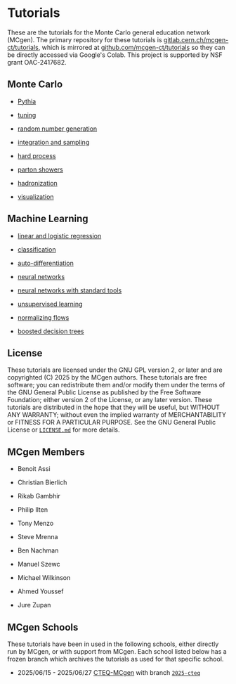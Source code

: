 # Tutorials































































































































These are the tutorials for the Monte Carlo general education network (MCgen). The primary repository for these tutorials is [gitlab.cern.ch/mcgen-ct/tutorials](https://gitlab.com/mcgen-ct/tutorials), which is mirrored at [github.com/mcgen-ct/tutorials](https://github.com/mcgen-ct/tutorials) so they can be directly accessed via Google's Colab. This project is supported by NSF grant OAC-2417682.































































































































## Monte Carlo































































































































* [Pythia](https://colab.research.google.com/github/mcgen-ct/tutorials/blob/main/pythia/worksheet.ipynb)































































* [tuning](https://colab.research.google.com/github/mcgen-ct/tutorials/blob/main/pythia/tuning.ipynb)































































* [random number generation](https://colab.research.google.com/github/mcgen-ct/tutorials/blob/main/mc/rng.ipynb)































































* [integration and sampling](https://colab.research.google.com/github/mcgen-ct/tutorials/blob/main/mc/integrate.ipynb)































































* [hard process](https://colab.research.google.com/github/mcgen-ct/tutorials/blob/main/mc/hard_process.ipynb)































































* [parton showers](https://colab.research.google.com/github/mcgen-ct/tutorials/blob/main/mc/parton_shower.ipynb)































































* [hadronization](https://colab.research.google.com/github/mcgen-ct/tutorials/blob/main/mc/hadronization.ipynb)































































* [visualization](https://colab.research.google.com/github/mcgen-ct/tutorials/blob/main/vistas/vistas.ipynb)































































































































## Machine Learning































































































































* [linear and logistic regression](https://colab.research.google.com/github/mcgen-ct/tutorials/blob/main/ml/regression.ipynb)































































* [classification](https://colab.research.google.com/github/mcgen-ct/tutorials/blob/main/ml/classify.ipynb)































































* [auto-differentiation](https://colab.research.google.com/github/mcgen-ct/tutorials/blob/main/ml/autodiff.ipynb)































































* [neural networks](https://colab.research.google.com/github/mcgen-ct/tutorials/blob/main/ml/neural_networks.ipynb)































































* [neural networks with standard tools](https://colab.research.google.com/github/mcgen-ct/tutorials/blob/main/ml/neural_networks_jax_pytorch_tensorflow.ipynb)































































* [unsupervised learning](https://colab.research.google.com/github/mcgen-ct/tutorials/blob/main/ml/unsupervised.ipynb)































































* [normalizing flows](https://colab.research.google.com/github/mcgen-ct/tutorials/blob/main/ml/flows.ipynb)































































* [boosted decision trees](https://colab.research.google.com/github/mcgen-ct/tutorials/blob/main/ml/decision_trees_random_forests_boosted_decision_trees.ipynb)































































































































## License































































































































These tutorials are licensed under the GNU GPL version 2, or later and are copyrighted (C) 2025 by the MCgen authors. These tutorials are free software; you can redistribute them and/or modify them under the terms of the GNU General Public License as published by the Free Software Foundation; either version 2 of the License, or any later version. These tutorials are distributed in the hope that they will be useful, but WITHOUT ANY WARRANTY; without even the implied warranty of MERCHANTABILITY or FITNESS FOR A PARTICULAR PURPOSE. See the GNU General Public License or [`LICENSE.md`](LICENSE.md) for more details.































































































































## MCgen Members































































































































* Benoit Assi































































* Christian Bierlich































































* Rikab Gambhir































































* Philip Ilten































































* Tony Menzo































































* Steve Mrenna































































* Ben Nachman































































* Manuel Szewc































































* Michael Wilkinson































































* Ahmed Youssef































































* Jure Zupan































































































































## MCgen Schools































































































































These tutorials have been in used in the following schools, either directly run by MCgen, or with support from MCgen. Each school listed below has a frozen branch which archives the tutorials as used for that specific school.































































































































* 2025/06/15 - 2025/06/27 [CTEQ-MCgen](https://indico.cern.ch/event/1497407/) with branch [`2025-cteq`](../../tree/2025-cteq)
